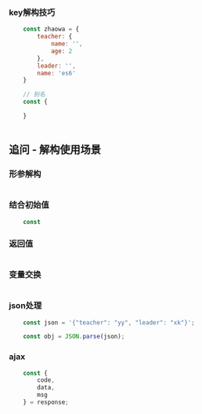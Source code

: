 ### key解构技巧
```js
    const zhaowa = {
        teacher: {
            name: '',
            age: 2
        },
        leader: '',
        name: 'es6'
    }

    // 别名
    const {

    }
    
```

## 追问 - 解构使用场景
### 形参解构
```js


```


### 结合初始值
```js
    const 
```

### 返回值
```js

```

### 变量交换
```js


```

### json处理
```js
    const json = '{"teacher": "yy", "leader": "xk"}';

    const obj = JSON.parse(json);

```

### ajax
```js
    const {
        code,
        data,
        msg
    } = response;
```